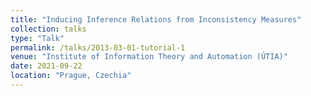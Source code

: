```yaml
---
title: "Inducing Inference Relations from Inconsistency Measures"
collection: talks
type: "Talk"
permalink: /talks/2013-03-01-tutorial-1
venue: "Institute of Information Theory and Automation (ÚTIA)"
date: 2021-09-22
location: "Prague, Czechia"
---
```


<!-- [More information here](http://exampleurl.com) -->

<!-- This is a description of your tutorial, note the different field in type. This is a markdown files that can be all markdown-ified like any other post. Yay markdown! -->
